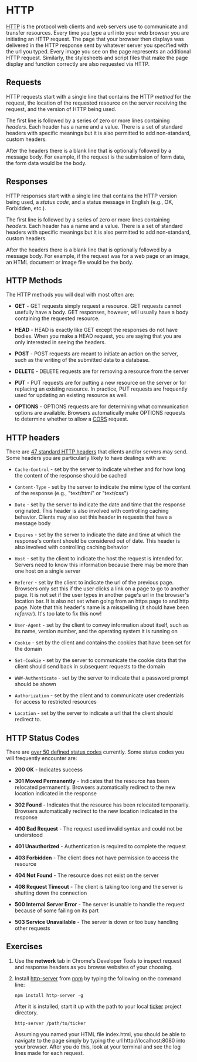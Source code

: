 # HTTP

<a href="https://developer.mozilla.org/en-US/docs/Web/HTTP">HTTP</a> is the protocol web clients and web servers use to communicate and transfer resources. Every time you type a url into your web browser you are initiating an HTTP request. The page that your browser then displays was delivered in the HTTP response sent by whatever server you specified with the url you typed. Every image you see on the page represents an additional HTTP request. Similarly, the stylesheets and script files that make the page display and function correctly are also requested via HTTP.

## Requests

HTTP requests start with a single line that contains the HTTP _method_ for the request, the location of the requested resource on the server receiving the request, and the version of HTTP being used.

The first line is followed by a series of zero or more lines containing _headers_. Each header has a name and a value. There is a set of standard headers with specific meanings but it is also permitted to add non-standard, custom headers.

After the headers there is a blank line that is optionally followed by a message body. For example, if the request is the submission of form data, the form data would be the body.

## Responses

HTTP responses start with a single line that contains the HTTP version being used, a _status code_, and a status message in English (e.g., OK, Forbidden, etc.).

The first line is followed by a series of zero or more lines containing _headers_. Each header has a name and a value. There is a set of standard headers with specific meanings but it is also permitted to add non-standard, custom headers.

After the headers there is a blank line that is optionally followed by a message body. For example, if the request was for a web page or an image, an HTML document or image file would be the body.

## HTTP Methods

The HTTP methods you will deal with most often are:

* **GET** - GET requests simply request a resource. GET requests cannot usefully have a body. GET responses, however, will usually have a body containing the requested resource.

* **HEAD** - HEAD is exactly like GET except the responses do not have bodies. When you make a HEAD request, you are saying that you are only interested in seeing the headers.

* **POST** - POST requests are meant to initiate an action on the server, such as the writing of the submitted data to a database.

* **DELETE** - DELETE requests are for removing a resource from the server

* **PUT** - PUT requests are for putting a new resource on the server or for replacing an existing resource. In practice, PUT requests are frequently used for updating an existing resource as well.

* **OPTIONS** - OPTIONS requests are for determining what communication options are available. Browsers automatically make OPTIONS requests to determine whether to allow a <a href="https://developer.mozilla.org/en-US/docs/Web/HTTP/Access_control_CORS">CORS</a> request.

## HTTP headers

There are <a href="https://www.w3.org/Protocols/rfc2616/rfc2616-sec14.html">47 standard HTTP headers</a> that clients and/or servers may send. Some headers you are particularly likely to have dealings with are:

* `Cache-Control` - set by the server to indicate whether and for how long the content of the response should be cached

* `Content-Type` - set by the server to indicate the mime type of the content of the response (e.g., "text/html" or "text/css")

* `Date` - set by the server to indicate the date and time that the response originated. This header is also involved with controlling caching behavior. Clients may also set this header in requests that have a message body

* `Expires` - set by the server to indicate the date and time at which the response's content should be considered out of date. This header is also involved with controlling caching behavior

* `Host` - set by the client to indicate the host the request is intended for. Servers need to know this information because there may be more than one host on a single server

* `Referer` - set by the client to indicate the url of the previous page. Browsers only set this if the user clicks a link on a page to go to another page. It is not set if the user types in another page's url in the browser's location bar. It is also not set when going from an https page to and http page. Note that this header's name is a misspelling (it should have been _referrer_). It's too late to fix this now!

* `User-Agent` - set by the client to convey information about itself, such as its name, version number, and the operating system it is running on

* `Cookie` - set by the client and contains the cookies that have been set for the domain

* `Set-Cookie` - set by the server to communicate the cookie data that the client should send back in subsequent requests to the domain

* `WWW-Authenticate` - set by the server to indicate that a password prompt should be shown

* `Authorization` - set by the client and to communicate user credentials for access to restricted resources

* `Location` - set by the server to indicate a url that the client should redirect to. 

## HTTP Status Codes

There are <a href="https://developer.mozilla.org/en-US/docs/Web/HTTP/Status">over 50 defined status codes</a> currently. Some status codes you will frequently encounter are:

* **200 OK** - Indicates success

* **301 Moved Permanently** - Indicates that the resource has been relocated permanently. Browsers automatically redirect to the new location indicated in the response

* **302 Found** - Indicates that the resource has been relocated temporarily. Browsers automatically redirect to the new location indicated in the response

* **400 Bad Request** - The request used invalid syntax and could not be understood

* **401 Unauthorized** - Authentication is required to complete the request

* **403 Forbidden** - The client does not have permission to access the resource

* **404 Not Found** - The resource does not exist on the server

* **408 Request Timeout** - The client is taking too long and the server is shutting down the connection

* **500 Internal Server Error** - The server is unable to handle the request because of some failing on its part

* **503 Service Unavailable** - The server is down or too busy handling other requests

## Exercises

1. Use the **network** tab in Chrome's Developer Tools to inspect request and response headers as you browse websites of your choosing.

2. Install <a href="https://github.com/indexzero/http-server">http-server</a> from <a href="https://www.npmjs.com/package/http-server">npm</a> by typing the following on the command line:

    ```
    npm install http-server -g
    ```

    After it is installed, start it up with the path to your local <a href="wk2_dy4_ticker">ticker</a> project directory.

    ```
    http-server /path/to/ticker
    ```

    Assuming you named your HTML file index.html, you should be able to navigate to the page simply by typing the url http://localhost:8080 into your browser. After you do this, look at your terminal and see the log lines made for each request.
